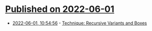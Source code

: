 # [Published on 2022-06-01](index.md)

* [2022-06-01, 10:54:56](https://news.ycombinator.com/item?id=31580148) - [Technique: Recursive Variants and Boxes](https://www.foonathan.net/2022/05/recursive-variant-box/)
